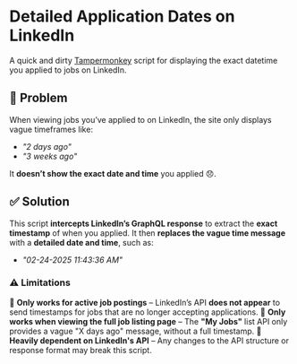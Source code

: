 # **Detailed Application Dates on LinkedIn**
A quick and dirty [Tampermonkey](https://www.tampermonkey.net/) script for displaying the exact datetime you applied to jobs on LinkedIn.

## **🛑 Problem**
When viewing jobs you’ve applied to on LinkedIn, the site only displays vague timeframes like:
- *"2 days ago"*
- *"3 weeks ago"*

It **doesn’t show the exact date and time** you applied 😞.

## **✅ Solution**
This script **intercepts LinkedIn’s GraphQL response** to extract the **exact timestamp** of when you applied. It then **replaces the vague time message** with a **detailed date and time**, such as:
- *"02-24-2025 11:43:36 AM"*

### **⚠️ Limitations**
🚫 **Only works for active job postings** – LinkedIn’s API **does not appear** to send timestamps for jobs that are no longer accepting applications. 
🚫 **Only works when viewing the full job listing page** – The **"My Jobs"** list API only provides a vague "X days ago" message, without a full timestamp. 
🚫 **Heavily dependent on LinkedIn's API** – Any changes to the API structure or response format may break this script.
